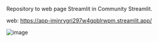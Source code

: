 Repository to web page Streamlit in Community Streamlit. 

web: https://app-imjnrygri297w4gpblrwpm.streamlit.app/

![image](https://github.com/JGMFC/Streamlit/assets/132767920/035946de-60d8-45a7-867c-3718d45ddf94)
